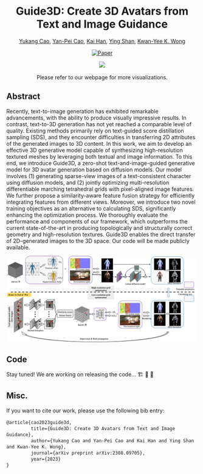 <div align="center">

# Guide3D: Create 3D Avatars from Text and Image Guidance
  
<a href="https://yukangcao.github.io/">Yukang Cao</a>,
<a href="https://yanpei.me/">Yan-Pei Cao</a>,
<a href="https://www.kaihan.org/">Kai Han</a>,
<a href="https://scholar.google.com/citations?user=4oXBp9UAAAAJ&hl=en&oi=ao">Ying Shan</a>,
<a href="https://i.cs.hku.hk/~kykwong/">Kwan-Yee K. Wong</a>


[![Paper](http://img.shields.io/badge/Paper-arxiv.2306.03038-B31B1B.svg)](https://arxiv.org/abs/2308.09705)

<img src="./images/teaser.png">
  
Please refer to our webpage for more visualizations.
</div>

## Abstract
Recently, text-to-image generation has exhibited remarkable advancements, with the ability to produce visually impressive results. In contrast, text-to-3D generation has not yet reached a comparable level of quality. Existing methods primarily rely on text-guided score distillation sampling (SDS), and they encounter difficulties in transferring 2D attributes of the generated images to 3D content. In this work, we aim to develop an effective 3D generative model capable of synthesizing high-resolution textured meshes by leveraging both textual and image information. To this end, we introduce Guide3D, a zero-shot text-and-image-guided generative model for 3D avatar generation based on diffusion models. Our model involves (1) generating sparse-view images of a text-consistent character using diffusion models, and (2) jointly optimizing multi-resolution differentiable marching tetrahedral grids with pixel-aligned image features. We further propose a similarity-aware feature fusion strategy for efficiently integrating features from different views. Moreover, we introduce two novel training objectives as an alternative to calculating SDS, significantly enhancing the optimization process. We thoroughly evaluate the performance and components of our framework, which outperforms the current state-of-the-art in producing topologically and structurally correct geometry and high-resolution textures. Guide3D enables the direct transfer of 2D-generated images to the 3D space. Our code will be made publicly available.
<!-- 
## Pipeline
We craft high-resolution 3D head avatars in a coarse-to-fine manner. At the core of our network are: **(a) prior-driven score distillation** empowered by a landmark-based ControlNet as well as a view-dependent textual inversion. **(b) identity-aware editing score distillation** which maintains a controlled editing direction that respects both the original identity and the editing instruction.
 -->
<img src="./images/pipeline.png">

## Code
Stay tuned! We are working on releasing the code... 🏗️ 🚧 🔨

## Misc.
If you want to cite our work, please use the following bib entry:
```
@article{cao2023guide3d,
         title={Guide3D: Create 3D Avatars from Text and Image Guidance},
         author={Yukang Cao and Yan-Pei Cao and Kai Han and Ying Shan and Kwan-Yee K. Wong},
         journal={arXiv preprint arXiv:2308.09705},
         year={2023}
}
```
